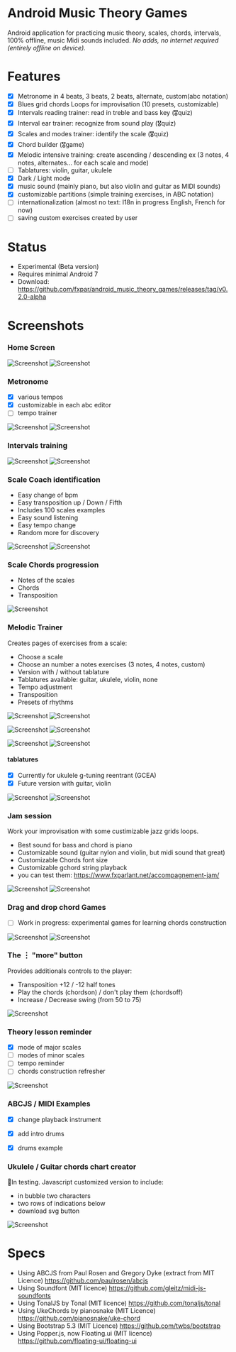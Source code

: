 # Android Music Theory Games
Android application for practicing music theory, scales, chords, intervals, 100% offline, music Midi sounds included.
*No adds, no internet required (entirely offline on device).*

# Features
* [x] Metronome in 4 beats, 3 beats, 2 beats, alternate, custom(abc notation)
* [x] Blues grid chords Loops for improvisation (10 presets, customizable)
* [x] Intervals reading trainer: read in treble and bass key (🎖️quiz)
* [x] Interval ear trainer: recognize from sound play (🎖️quiz)
* [x] Scales and modes trainer: identify the scale (🎖️quiz)
* [x] Chord builder (🎖️game)
* [x] Melodic intensive training: create ascending / descending ex (3 notes, 4 notes, alternates... for each scale and mode)
* [ ] Tablatures: violin, guitar, ukulele
* [x] Dark / Light mode
* [x] music sound (mainly piano, but also violin and guitar as MIDI sounds)
* [x] customizable partitions (simple training exercises, in ABC notation)
* [ ] internationalization (almost no text: I18n in progress English, French for now)
* [ ] saving custom exercises created by user

# Status
* Experimental (Beta version)
* Requires minimal Android 7
* Download: https://github.com/fxpar/android_music_theory_games/releases/tag/v0.2.0-alpha

# Screenshots

### Home Screen
![Screenshot](./screenshots/index.png) ![Screenshot](./screenshots/index-dark.png) 

### Metronome
*[x] various tempos
*[x] customizable in each abc editor
*[ ] tempo trainer

![Screenshot](./screenshots/metronome-1.png) ![Screenshot](./screenshots/metronome-2.png)


### Intervals training
![Screenshot](./screenshots/interval-bass-dark.png) ![Screenshot](./screenshots/intervals-treble-light.png)

### Scale Coach identification
* Easy change of bpm
* Easy transposition up / Down / Fifth
* Includes 100 scales examples
* Easy sound listening
* Easy tempo change
* Random more for discovery

![Screenshot](./screenshots/scale-name-light-bpm.png) ![Screenshot](./screenshots/scale-name-dark-tooltip.png) 

### Scale Chords progression
* Notes of the scales
* Chords
* Transposition

![Screenshot](./screenshots/scale-chords.png) 

### Melodic Trainer
Creates pages of exercises from a scale:

* Choose a scale
* Choose an number a notes exercises (3 notes, 4 notes, custom)
* Version with / without tablature
* Tablatures available: guitar, ukulele, violin, none
* Tempo adjustment
* Transposition
* Presets of rhythms

![Screenshot](./screenshots/melodic-trainer-1.png) ![Screenshot](./screenshots/melodic-trainer-2.png) 

![Screenshot](./screenshots/melodic-trainer-3.png) ![Screenshot](./screenshots/melodic-trainer-4.png) 

![Screenshot](./screenshots/melodic-trainer-uke.png) ![Screenshot](./screenshots/melodic-trainer-guitar.png) 

#### tablatures
* [x] Currently for ukulele g-tuning reentrant (GCEA)
* [x] Future version with guitar, violin

![Screenshot](./screenshots/scale-select-dark.png) ![Screenshot](./screenshots/scale-select-light.png)

### Jam session

Work your improvisation with some custimizable jazz grids loops.
* Best sound for bass and chord is piano
* Customizable sound (guitar nylon and violin, but midi sound that great)
* Customizable Chords font size
* Customizable gchord string playback
* you can test them: https://www.fxparlant.net/accompagnement-jam/

![Screenshot](./screenshots/jam-light.png) ![Screenshot](./screenshots/jam-dark.png)

### Drag and drop chord Games
* [ ] Work in progress: experimental games for learning chords construction

![Screenshot](./screenshots/magic-square-chords.png) ![Screenshot](./screenshots/gamme-quiz-light.png)

### The ⋮ "more" button
Provides additionals controls to the player:
* Transposition +12 / -12 half tones
* Play the chords (chordson) / don't play them (chordsoff)
* Increase / Decrease swing (from 50 to 75)

![Screenshot](./screenshots/more.png)


### Theory lesson reminder
* [x] mode of major scales
* [ ] modes of minor scales
* [ ] tempo reminder
* [ ] chords construction refresher

![Screenshot](./screenshots/lesson-modes.png)

### ABCJS / MIDI Examples
* [x] change playback instrument
* [x] add intro drums
* [x] drums example


### Ukulele / Guitar chords chart creator
🚧In testing.
Javascript customized version to include:
* in bubble two characters
* two rows of indications below
* download svg button

![Screenshot](./screenshots/string-chords-charts.png)

# Specs
* Using ABCJS from Paul Rosen and Gregory Dyke (extract from MIT Licence) https://github.com/paulrosen/abcjs
* Using Soundfont (MIT licence) https://github.com/gleitz/midi-js-soundfonts
* Using TonalJS by Tonal (MIT licence) https://github.com/tonaljs/tonal
* Using UkeChords by pianosnake (MIT Licence) https://github.com/pianosnake/uke-chord
* Using Bootstrap 5.3 (MIT Licence) https://github.com/twbs/bootstrap
* Using Popper.js, now Floating.ui (MIT licence) https://github.com/floating-ui/floating-ui





